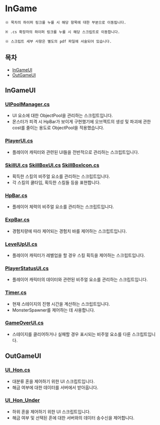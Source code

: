 # InGame
```
※ 목차의 하이퍼 링크를 누를 시 해당 항목에 대한 부분으로 이동됩니다.

※ .cs 확장자의 하이퍼 링크를 누를 시 해당 스크립트로 이동합니다.

※ 스크립트 세부 사항은 별도의 pdf 파일에 서술되어 있습니다.
```
## 목차
* [InGameUI](#ingameui)
* [OutGameUI](#outgameui)


## InGameUI
### [UIPoolManager.cs](https://github.com/TEN3T/Portfolio_MoonOfShadow_Client/blob/main/UI/InGameUI/UIPoolManager.cs)
* UI 요소에 대한 ObjectPool을 관리하는 스크립트입니다.
* 몬스터가 피격 시 HpBar가 보이게 구현했기에 오브젝트의 생성 및 파괴에 관한 cost를 줄이는 용도로 ObjectPool을 적용했습니다.

### [PlayerUI.cs](https://github.com/TEN3T/Portfolio_MoonOfShadow_Client/blob/main/UI/InGameUI/PlayerUI.cs)
* 플레이어 캐릭터와 관련된 UI들을 전반적으로 관리하는 스크립트입니다.

### [SkillUI.cs](https://github.com/TEN3T/Portfolio_MoonOfShadow_Client/blob/main/UI/InGameUI/SkillUI.cs)  [SkillBoxUI.cs](https://github.com/TEN3T/Portfolio_MoonOfShadow_Client/blob/main/UI/InGameUI/SkillBoxUI.cs)  [SkillBoxIcon.cs](https://github.com/TEN3T/Portfolio_MoonOfShadow_Client/blob/main/UI/InGameUI/SkillBoxIcon.cs)
* 획득한 스킬의 비주얼 요소를 관리하는 스크립트입니다.
* 각 스킬의 쿨타임, 획득한 스킬들 등을 표현합니다.

### [HpBar.cs](https://github.com/TEN3T/Portfolio_MoonOfShadow_Client/blob/main/UI/InGameUI/HpBar.cs)
* 플레이어 체력의 비주얼 요소를 관리하는 스크립트입니다.

### [ExpBar.cs](https://github.com/TEN3T/Portfolio_MoonOfShadow_Client/blob/main/UI/InGameUI/ExpBar.cs)
* 경험치량에 따라 제어되는 경험치 바를 제어하는 스크립트입니다.

### [LevelUpUI.cs](https://github.com/TEN3T/Portfolio_MoonOfShadow_Client/blob/main/UI/InGameUI/LevelUpUI.cs)
* 플레이어 캐릭터가 레벨업을 할 경우 스킬 획득을 제어하는 스크립트입니다.

### [PlayerStatusUI.cs](https://github.com/TEN3T/Portfolio_MoonOfShadow_Client/blob/main/UI/InGameUI/PlayerStatusUI.cs)
* 플레이어 캐릭터의 데이터와 관련된 비주얼 요소를 관리하는 스크립트입니다.

### [Timer.cs](https://github.com/TEN3T/Portfolio_MoonOfShadow_Client/blob/main/UI/InGameUI/Timer.cs)
* 현재 스테이지의 진행 시간을 계산하는 스크립트입니다.
* MonsterSpawner를 제어하는 데 사용합니다.

### [GameOverUI.cs](https://github.com/TEN3T/Portfolio_MoonOfShadow_Client/blob/main/UI/InGameUI/GameOverUI.cs)
* 스테이지를 클리어하거나 실패할 경우 표시되는 비주얼 요소를 다룬 스크립트입니다.

## OutGameUI
### [UI_Hon.cs](https://github.com/TEN3T/Portfolio_MoonOfShadow_Client/blob/main/UI/OutGameUI/UI_Hon.cs)
* 대분류 혼을 제어하기 위한 UI 스크립트입니다.
* 해금 여부에 대한 데이터를 서버에서 받아옵니다.

### [UI_Hon_Under](https://github.com/TEN3T/Portfolio_MoonOfShadow_Client/blob/main/UI/OutGameUI/UI_Hon_Under.cs)
* 하위 혼을 제어하기 위한 UI 스크립트입니다.
* 해금 여부 및 선택된 혼에 대한 서버와의 데이터 송수신을 제어합니다.
